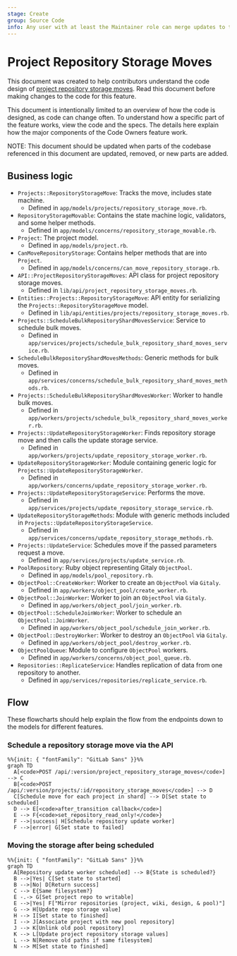 ```yaml
---
stage: Create
group: Source Code
info: Any user with at least the Maintainer role can merge updates to this content. For details, see https://docs.gitlab.com/ee/development/development_processes.html#development-guidelines-review.
---
```


# Project Repository Storage Moves

This document was created to help contributors understand the code design of
[project repository storage moves](../../api/project_repository_storage_moves.md).
Read this document before making changes to the code for this feature.

This document is intentionally limited to an overview of how the code is
designed, as code can change often. To understand how a specific part of the
feature works, view the code and the specs. The details here explain how the
major components of the Code Owners feature work.

NOTE:
This document should be updated when parts of the codebase referenced in this
document are updated, removed, or new parts are added.

## Business logic

- `Projects::RepositoryStorageMove`: Tracks the move, includes state machine.
  - Defined in `app/models/projects/repository_storage_move.rb`.
- `RepositoryStorageMovable`: Contains the state machine logic, validators, and some helper methods.
  - Defined in `app/models/concerns/repository_storage_movable.rb`.
- `Project`: The project model.
  - Defined in `app/models/project.rb`.
- `CanMoveRepositoryStorage`: Contains helper methods that are into `Project`.
  - Defined in `app/models/concerns/can_move_repository_storage.rb`.
- `API::ProjectRepositoryStorageMoves`: API class for project repository storage moves.
  - Defined in `lib/api/project_repository_storage_moves.rb`.
- `Entities::Projects::RepositoryStorageMove`: API entity for serializing the `Projects::RepositoryStorageMove` model.
  - Defined in `lib/api/entities/projects/repository_storage_moves.rb`.
- `Projects::ScheduleBulkRepositoryShardMovesService`: Service to schedule bulk moves.
  - Defined in `app/services/projects/schedule_bulk_repository_shard_moves_service.rb`.
- `ScheduleBulkRepositoryShardMovesMethods`: Generic methods for bulk moves.
  - Defined in `app/services/concerns/schedule_bulk_repository_shard_moves_methods.rb`.
- `Projects::ScheduleBulkRepositoryShardMovesWorker`: Worker to handle bulk moves.
  - Defined in `app/workers/projects/schedule_bulk_repository_shard_moves_worker.rb`.
- `Projects::UpdateRepositoryStorageWorker`: Finds repository storage move and then calls the update storage service.
  - Defined in `app/workers/projects/update_repository_storage_worker.rb`.
- `UpdateRepositoryStorageWorker`: Module containing generic logic for `Projects::UpdateRepositoryStorageWorker`.
  - Defined in `app/workers/concerns/update_repository_storage_worker.rb`.
- `Projects::UpdateRepositoryStorageService`: Performs the move.
  - Defined in `app/services/projects/update_repository_storage_service.rb`.
- `UpdateRepositoryStorageMethods`: Module with generic methods included in `Projects::UpdateRepositoryStorageService`.
  - Defined in `app/services/concerns/update_repository_storage_methods.rb`.
- `Projects::UpdateService`: Schedules move if the passed parameters request a move.
  - Defined in `app/services/projects/update_service.rb`.
- `PoolRepository`: Ruby object representing Gitaly `ObjectPool`.
  - Defined in `app/models/pool_repository.rb`.
- `ObjectPool::CreateWorker`: Worker to create an `ObjectPool` via `Gitaly`.
  - Defined in `app/workers/object_pool/create_worker.rb`.
- `ObjectPool::JoinWorker`: Worker to join an `ObjectPool` via `Gitaly`.
  - Defined in `app/workers/object_pool/join_worker.rb`.
- `ObjectPool::ScheduleJoinWorker`: Worker to schedule an `ObjectPool::JoinWorker`.
  - Defined in `app/workers/object_pool/schedule_join_worker.rb`.
- `ObjectPool::DestroyWorker`: Worker to destroy an `ObjectPool` via `Gitaly`.
  - Defined in `app/workers/object_pool/destroy_worker.rb`.
- `ObjectPoolQueue`: Module to configure `ObjectPool` workers.
  - Defined in `app/workers/concerns/object_pool_queue.rb`.
- `Repositories::ReplicateService`: Handles replication of data from one repository to another.
  - Defined in `app/services/repositories/replicate_service.rb`.

## Flow

These flowcharts should help explain the flow from the endpoints down to the
models for different features.

### Schedule a repository storage move via the API

```mermaid
%%{init: { "fontFamily": "GitLab Sans" }}%%
graph TD
  A[<code>POST /api/:version/project_repository_storage_moves</code>] --> C
  B[<code>POST /api/:version/projects/:id/repository_storage_moves</code>] --> D
  C[Schedule move for each project in shard] --> D[Set state to scheduled]
  D --> E[<code>after_transition callback</code>]
  E --> F{<code>set_repository_read_only!</code>}
  F -->|success| H[Schedule repository update worker]
  F -->|error| G[Set state to failed]
```

### Moving the storage after being scheduled

```mermaid
%%{init: { "fontFamily": "GitLab Sans" }}%%
graph TD
  A[Repository update worker scheduled] --> B{State is scheduled?}
  B -->|Yes| C[Set state to started]
  B -->|No| D[Return success]
  C --> E{Same filesystem?}
  E -.-> G[Set project repo to writable]
  E -->|Yes| F["Mirror repositories (project, wiki, design, & pool)"]
  G --> H[Update repo storage value]
  H --> I[Set state to finished]
  I --> J[Associate project with new pool repository]
  J --> K[Unlink old pool repository]
  K --> L[Update project repository storage values]
  L --> N[Remove old paths if same filesystem]
  N --> M[Set state to finished]
```
